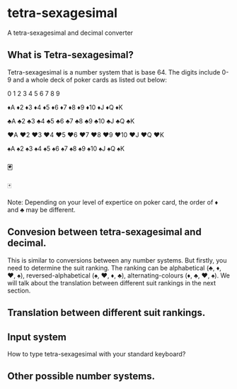 # tetra-sexagesimal
A tetra-sexagesimal and decimal converter

## What is Tetra-sexagesimal?

Tetra-sexagesimal is a number system that is base 64. 
The digits include 0-9 and a whole deck of poker cards as listed out below:

0 1 2 3 4 5 6 7 8 9

♦️A ♦️2 ♦️3 ♦️4 ♦️5 ♦️6 ♦️7 ♦️8 ♦️9 ♦️10 ♦️J ♦️Q ♦️K

♣️A ♣️2 ♣️3 ♣️4 ♣️5 ♣️6 ♣️7 ♣️8 ♣️9 ♣️10 ♣️J ♣️Q ♣️K

♥️A ♥️2 ♥️3 ♥️4 ♥️5 ♥️6 ♥️7 ♥️8 ♥️9 ♥️10 ♥️J ♥️Q ♥️K

♠️A ♠️2 ♠️3 ♠️4 ♠️5 ♠️6 ♠️7 ♠️8 ♠️9 ♠️10 ♠️J ♠️Q ♠️K

### 🃏
🃏

Note: Depending on your level of expertice on poker card, the order of ♦️ and ♣️ may be different.

## Convesion between tetra-sexagesimal and decimal.

This is similar to conversions between any number systems.
But firstly, you need to determine the suit ranking.
The ranking can be alphabetical (♣️, ♦️, ♥️, ♠️), reversed-alphabetical (♠️, ♥️, ♦️, ♣️), alternating-colours (♦️, ♣️, ♥️, ♠️).
We will talk about the translation between different suit rankings in the next section.



## Translation between different suit rankings.

## Input system

How to type tetra-sexagesimal with your standard keyboard?

## Other possible number systems.
